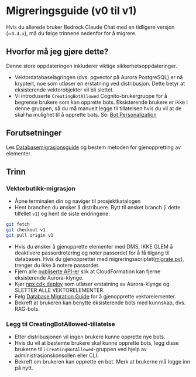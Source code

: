 # Migreringsguide (v0 til v1)

Hvis du allerede bruker Bedrock Claude Chat med en tidligere versjon (~`0.4.x`), må du følge trinnene nedenfor for å migrere.

## Hvorfor må jeg gjøre dette?

Denne store oppdateringen inkluderer viktige sikkerhetsoppdateringer.

- Vektordatabaselagringen (dvs. pgvector på Aurora PostgreSQL) er nå kryptert, noe som utløser en erstatning ved distribusjon. Dette betyr at eksisterende vektorobjekter vil bli slettet.
- Vi introduserte `CreatingBotAllowed` Cognito-brukergruppe for å begrense brukere som kan opprette bots. Eksisterende brukere er ikke i denne gruppen, så du må manuelt legge til tillatelsen hvis du vil at de skal ha mulighet til å opprette bots. Se: [Bot Personalization](../../README.md#bot-personalization)

## Forutsetninger

Les [Databasemigrasjonsguide](./DATABASE_MIGRATION_nb-NO.md) og bestem metoden for gjenoppretting av elementer.

## Trinn

### Vektorbutikk-migrasjon

- Åpne terminalen din og naviger til prosjektkatalogen
- Hent branchen du ønsker å distribuere. Bytt til ønsket branch (i dette tilfellet `v1`) og hent de siste endringene:

```sh
git fetch
git checkout v1
git pull origin v1
```

- Hvis du ønsker å gjenopprette elementer med DMS, IKKE GLEM å deaktivere passordrotering og noter passordet for å få tilgang til databasen. Hvis du gjenoppretter med migreringsscriptet([migrate.py](./migrate.py)), trenger du ikke å notere passordet.
- Fjern alle [publiserte API-er](../PUBLISH_API_nb-NO.md) slik at CloudFormation kan fjerne eksisterende Aurora-klynge.
- Kjør [npx cdk deploy](../README.md#deploy-using-cdk) som utløser erstatning av Aurora-klynge og SLETTER ALLE VEKTORELEMENTER.
- Følg [Database Migration Guide](./DATABASE_MIGRATION_nb-NO.md) for å gjenopprette vektorelementer.
- Bekreft at brukeren kan benytte eksisterende bots med kunnskap, dvs. RAG-bots.

### Legg til CreatingBotAllowed-tillatelse

- Etter distribusjonen vil ingen brukere kunne opprette nye bots.
- Hvis du vil at bestemte brukere skal kunne opprette bots, legg disse brukerne til i `CreatingBotAllowed`-gruppen ved hjelp av administrasjonskonsollen eller CLI.
- Bekreft om brukeren kan opprette en bot. Merk at brukerne må logge inn på nytt.